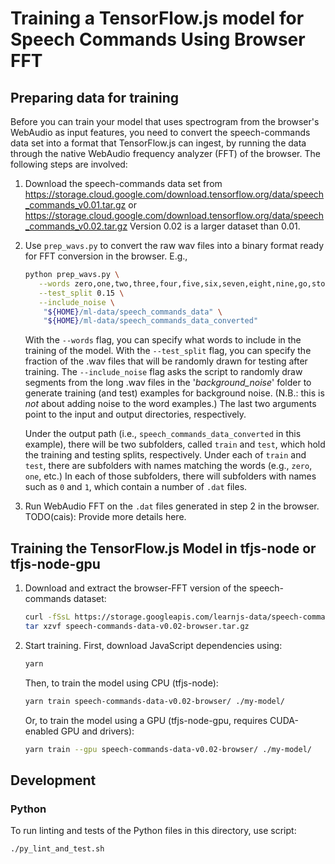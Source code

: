 # Training a TensorFlow.js model for Speech Commands Using Browser FFT

## Preparing data for training

Before you can train your model that uses spectrogram from the browser's
WebAudio as input features, you need to convert the speech-commands
data set into a format that TensorFlow.js can ingest, by running the
data through the native WebAudio frequency analyzer (FFT) of the browser.
The following steps are involved:

1. Download the speech-commands data set from
   https://storage.cloud.google.com/download.tensorflow.org/data/speech_commands_v0.01.tar.gz
   or
   https://storage.cloud.google.com/download.tensorflow.org/data/speech_commands_v0.02.tar.gz
   Version 0.02 is a larger dataset than 0.01.

2. Use `prep_wavs.py` to convert the raw wav files into a binary format
   ready for FFT conversion in the browser. E.g.,

   ```sh
   python prep_wavs.py \
      --words zero,one,two,three,four,five,six,seven,eight,nine,go,stop,left,right,up,down \
      --test_split 0.15 \
      --include_noise \
       "${HOME}/ml-data/speech_commands_data" \
       "${HOME}/ml-data/speech_commands_data_converted"
   ```

   With the `--words` flag, you can specify what words to include in the
   training of the model. With the `--test_split` flag, you can specify the
   fraction of the .wav files that will be randomly drawn for testing after
   training. The `--include_noise` flag asks the script to randomly draw
   segments from the long .wav files in the '_background_noise_' folder to
   generate training (and test) examples for background noise. (N.B.: this is
   *not* about adding noise to the word examples.)
   The last two arguments point to the input and output directories,
   respectively.

   Under the output path (i.e., `speech_commands_data_converted` in this example),
   there will be two subfolders, called `train` and `test`, which hold the
   training and testing splits, respectively. Under each of `train` and `test`,
   there are subfolders with names matching the words (e.g., `zero`, `one`,
   etc.) In each of those subfolders, there will subfolders with names
   such as `0` and `1`, which contain a number of `.dat` files.

3. Run WebAudio FFT on the `.dat` files generated in step 2 in the browser.
   TODO(cais): Provide more details here.

## Training the TensorFlow.js Model in tfjs-node or tfjs-node-gpu

1. Download and extract the browser-FFT version of the speech-commands dataset:

   ```sh
   curl -fSsL https://storage.googleapis.com/learnjs-data/speech-commands/speech-commands-data-v0.02-browser.tar.gz  -o speech-commands-data-v0.02-browser.tar.gz && \
   tar xzvf speech-commands-data-v0.02-browser.tar.gz
   ```

2. Start training. First, download JavaScript dependencies using:

   ```sh
   yarn
   ```

   Then, to train the model using CPU (tfjs-node):

   ```sh
   yarn train speech-commands-data-v0.02-browser/ ./my-model/
   ```

   Or, to train the model using a GPU (tfjs-node-gpu,
   requires CUDA-enabled GPU and drivers):

   ```sh
   yarn train --gpu speech-commands-data-v0.02-browser/ ./my-model/
   ```

## Development

### Python

To run linting and tests of the Python files in this directory, use script:

```sh
./py_lint_and_test.sh
```
